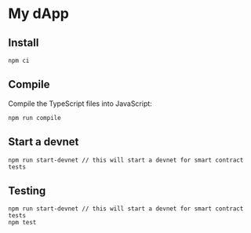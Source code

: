# My dApp

## Install

```
npm ci
```

## Compile

Compile the TypeScript files into JavaScript:

```
npm run compile
```

## Start a devnet

```
npm run start-devnet // this will start a devnet for smart contract tests
```

## Testing

```
npm run start-devnet // this will start a devnet for smart contract tests
npm test
```
